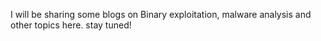 I will be sharing some blogs on Binary exploitation, malware analysis and other topics here.
stay tuned!
